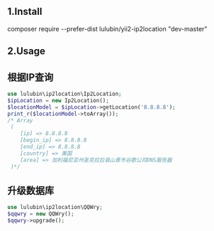 ## 1.Install
composer require --prefer-dist lulubin/yii2-ip2location "dev-master"

## 2.Usage

## 根据IP查询
```php
use lulubin\ip2location\Ip2Location;
$ipLocation = new Ip2Location();
$locationModel = $ipLocation->getLocation('8.8.8.8');
print_r($locationModel->toArray());
/* Array
 (
    [ip] => 8.8.8.8
    [begin_ip] => 8.8.8.8
    [end_ip] => 8.8.8.8
    [country] => 美国
    [area] => 加利福尼亚州圣克拉拉县山景市谷歌公司DNS服务器
 )*/
```

## 升级数据库
```php
use lulubin\ip2location\QQWry;
$qqwry = new QQWry();
$qqwry->upgrade();
